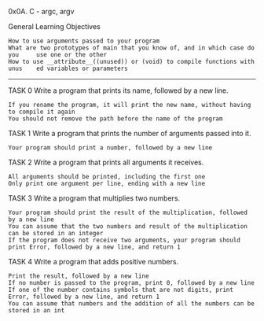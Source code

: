 0x0A. C - argc, argv

General Learning Objectives

    How to use arguments passed to your program
    What are two prototypes of main that you know of, and in which case do you     use one or the other
    How to use __attribute__((unused)) or (void) to compile functions with unus    ed variables or parameters

---
TASK 0 Write a program that prints its name, followed by a new line.

    If you rename the program, it will print the new name, without having to compile it again
    You should not remove the path before the name of the program

TASK 1 Write a program that prints the number of arguments passed into it.

    Your program should print a number, followed by a new line

TASK 2 Write a program that prints all arguments it receives.

    All arguments should be printed, including the first one
    Only print one argument per line, ending with a new line

TASK 3 Write a program that multiplies two numbers.

    Your program should print the result of the multiplication, followed by a new line
    You can assume that the two numbers and result of the multiplication can be stored in an integer
    If the program does not receive two arguments, your program should print Error, followed by a new line, and return 1

TASK 4 Write a program that adds positive numbers.

    Print the result, followed by a new line
    If no number is passed to the program, print 0, followed by a new line
    If one of the number contains symbols that are not digits, print Error, followed by a new line, and return 1
    You can assume that numbers and the addition of all the numbers can be stored in an int
